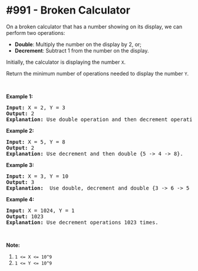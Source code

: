 # \#991 - Broken Calculator
<p>On a broken calculator that has a number showing on its display, we can perform two operations:</p>

<ul>
	<li><strong>Double</strong>: Multiply the number on the display by 2, or;</li>
	<li><strong>Decrement</strong>: Subtract 1 from the number on the display.</li>
</ul>

<p>Initially, the calculator is displaying the number <code>X</code>.</p>

<p>Return the minimum number of operations needed to display the number <code>Y</code>.</p>

<p>&nbsp;</p>

<p><strong>Example 1:</strong></p>

<pre>
<strong>Input: </strong>X = <span id="example-input-1-1">2</span>, Y = <span id="example-input-1-2">3</span>
<strong>Output: </strong><span id="example-output-1">2</span>
<strong>Explanation: </strong>Use double operation and then decrement operation {2 -&gt; 4 -&gt; 3}.
</pre>

<p><strong>Example 2:</strong></p>

<pre>
<strong>Input: </strong>X = <span id="example-input-2-1">5</span>, Y = <span id="example-input-2-2">8</span>
<strong>Output: </strong><span id="example-output-2">2</span>
<strong>Explanation: </strong>Use decrement and then double {5 -&gt; 4 -&gt; 8}.
</pre>

<p><strong>Example 3:</strong></p>

<pre>
<strong>Input: </strong>X = <span id="example-input-3-1">3</span>, Y = <span id="example-input-3-2">10</span>
<strong>Output: </strong><span id="example-output-3">3</span>
<strong>Explanation: </strong> Use double, decrement and double {3 -&gt; 6 -&gt; 5 -&gt; 10}.
</pre>

<p><strong>Example 4:</strong></p>

<pre>
<strong>Input: </strong>X = <span id="example-input-4-1">1024</span>, Y = <span id="example-input-4-2">1</span>
<strong>Output: </strong><span id="example-output-4">1023</span>
<strong>Explanation: </strong>Use decrement operations 1023 times.
</pre>

<p>&nbsp;</p>

<p><strong>Note:</strong></p>

<ol>
	<li><code>1 &lt;= X &lt;= 10^9</code></li>
	<li><code>1 &lt;= Y &lt;= 10^9</code></li>
</ol>